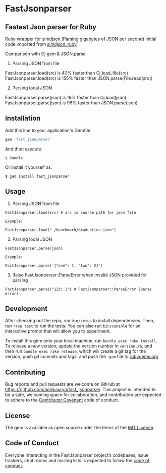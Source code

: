 # FastJsonparser

## Fastest Json parser for Ruby

Ruby wrapper for [simdjson](https://simdjson.org) (Parsing gigabytes of JSON per second)
Initial code imported from [simdjson_ruby](https://github.com/saka1/simdjson_ruby)

Comparison with Oj gem & JSON.parse

1. Parsing JSON from file

FastJsonparser.load(src) is 40% faster than Oj.load_file(src)
FastJsonparser.load(src) is 155% faster than JSON.parse(File.read(src))

2. Parsing local JSON

FastJsonparser.parse(json) is 19% faster than Oj.load(json)
FastJsonparser.parse(json) is 96% faster than JSON.parse(json)

## Installation

Add this line to your application's Gemfile:

```ruby
gem 'fast_jsonparser'
```

And then execute:

    $ bundle

Or install it yourself as:

    $ gem install fast_jsonparser

## Usage

1. Parsing JSON from file

```
FastJsonparser.load(src) # src is source path for json file

Example:

FastJsonparser.load("./benchmark/graduation.json")

```

2. Parsing local JSON

```
FastJsonparser.parse(json)

Example:

FastJsonparser.parse('{"one": 1, "two": 2}')

```

3. Raise FastJsonparser::ParseError when invalid JSON provided for parsing

```
FastJsonparser.parse("123: 1") # FastJsonparser::ParseError (parse error)
```

## Development

After checking out the repo, run `bin/setup` to install dependencies. Then, run `rake test` to run the tests. You can also run `bin/console` for an interactive prompt that will allow you to experiment.

To install this gem onto your local machine, run `bundle exec rake install`. To release a new version, update the version number in `version.rb`, and then run `bundle exec rake release`, which will create a git tag for the version, push git commits and tags, and push the `.gem` file to [rubygems.org](https://rubygems.org).

## Contributing

Bug reports and pull requests are welcome on GitHub at https://github.com/anilmaurya/fast_jsonparser. This project is intended to be a safe, welcoming space for collaboration, and contributors are expected to adhere to the [Contributor Covenant](http://contributor-covenant.org) code of conduct.

## License

The gem is available as open source under the terms of the [MIT License](https://opensource.org/licenses/MIT).

## Code of Conduct

Everyone interacting in the FastJsonparser project’s codebases, issue trackers, chat rooms and mailing lists is expected to follow the [code of conduct](https://github.com/[USERNAME]/fast_jsonparser/blob/master/CODE_OF_CONDUCT.md).
